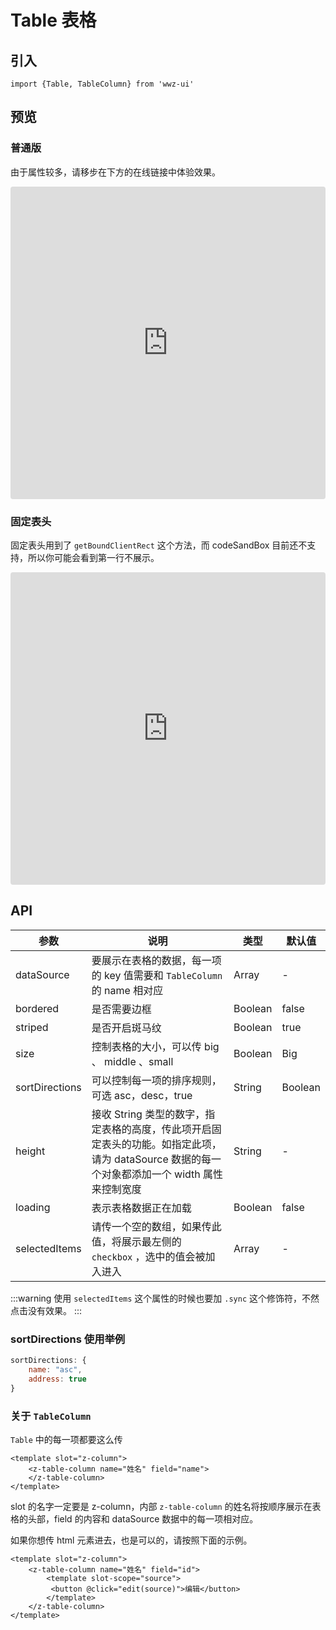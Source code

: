 # Table 表格

## 引入

```
import {Table, TableColumn} from 'wwz-ui'
```

## 预览


### 普通版

由于属性较多，请移步在下方的在线链接中体验效果。


<iframe src="https://codesandbox.io/embed/l2ylnmzp3m?fontsize=14" style="width:100%; height:500px; border:0; border-radius: 4px; overflow:hidden;" sandbox="allow-modals allow-forms allow-popups allow-scripts allow-same-origin"></iframe>


### 固定表头

固定表头用到了 `getBoundClientRect` 这个方法，而 codeSandBox 目前还不支持，所以你可能会看到第一行不展示。

<iframe src="https://codesandbox.io/embed/womj52r2n8?fontsize=14" style="width:100%; height:500px; border:0; border-radius: 4px; overflow:hidden;" sandbox="allow-modals allow-forms allow-popups allow-scripts allow-same-origin"></iframe>

## API 

| 参数 | 说明 | 类型 | 默认值 |
| -- | -- | -- | -- |
| dataSource | 要展示在表格的数据，每一项的 key 值需要和 `TableColumn` 的 name 相对应 | Array | - |
| bordered | 是否需要边框 | Boolean | false |
| striped | 是否开启斑马纹 | Boolean | true |
| size | 控制表格的大小，可以传 big 、 middle 、small | Boolean | Big |
| sortDirections | 可以控制每一项的排序规则，可选 asc，desc，true | String | Boolean | - |
| height | 接收 String 类型的数字，指定表格的高度，传此项开启固定表头的功能。如指定此项，请为 dataSource 数据的每一个对象都添加一个 width 属性来控制宽度 | String | - |
| loading | 表示表格数据正在加载 | Boolean | false | 
| selectedItems | 请传一个空的数组，如果传此值，将展示最左侧的 `checkbox` ，选中的值会被加入进入| Array | - |

:::warning
使用 `selectedItems` 这个属性的时候也要加 `.sync` 这个修饰符，不然点击没有效果。
::: 

### sortDirections 使用举例

```js
sortDirections: {
    name: "asc",
    address: true
}
```

### 关于 `TableColumn`

`Table` 中的每一项都要这么传

```vue
<template slot="z-column">
    <z-table-column name="姓名" field="name">
    </z-table-column>
</template>
```

slot 的名字一定要是 z-column，内部 `z-table-column` 的姓名将按顺序展示在表格的头部，field 的内容和 dataSource 数据中的每一项相对应。

如果你想传 html 元素进去，也是可以的，请按照下面的示例。

```
<template slot="z-column">
    <z-table-column name="姓名" field="id"> 
        <template slot-scope="source">
         <button @click="edit(source)">编辑</button>
        </template>
    </z-table-column>
</template>
```
